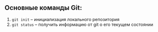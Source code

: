 ## Основные команды Git:

1. `git init` – инициализация локального репозитория
2. `git status` – получить информацию от git о его текущем состоянии